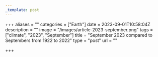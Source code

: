 ```yaml
---
_template: post
---
```





+++
aliases = ""
categories = ["Earth"]
date = 2023-09-01T10:58:04Z
description = ""
image = "/images/article-2023-september.png"
tags = ["climate", "2023", "September"]
title = "September 2023 compared to Septembers from 1922 to 2022"
type = "post"
url = ""

+++
